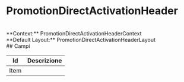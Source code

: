 
# PromotionDirectActivationHeader

<br/>
**Context:** PromotionDirectActivationHeaderContext
<br/>
**Default Layout:** PromotionDirectActivationHeaderLayout



<br/>
## Campi

| Id | Descrizione | 
| --- | --- | 
| Item |  | 

